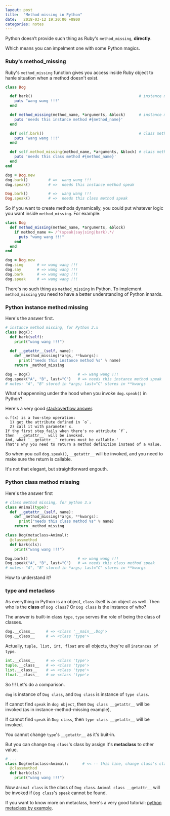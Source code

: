 ```yaml
---
layout: post
title:  "Method missing in Python"
date:   2018-03-12 19:20:00 +0800
categories: notes
---
```


Python doesn’t provide such thing as Ruby's `method_missing`, **directly**. 

Which means you can impelment one with some Python magics.

### Ruby's method_missing

Ruby's `method_missing` function gives you access inside Ruby object to hanle situation when a method doesn't exist.

```ruby
class Dog

  def bark()                                               # instance method
    puts "wang wang !!!"
  end

  def method_missing(method_name, *arguments, &block)      # instance method missing
    puts 'needs this instance method #{method_name}'
  end

  def self.bark()                                          # class method
    puts "wang wang !!!"
  end

  def self.method_missing(method_name, *arguments, &block) # class method missing
    puts 'needs this class method #{method_name}'
  end
end
```

```ruby
dog = Dog.new
dog.bark()         # =>  wang wang !!!
dog.speak()        # =>  needs this instance method speak

Dog.bark()         # =>  wang wang !!!
Dog.speak()        # =>  needs this class method speak
```

So if you want to create methods dynamically, you could put whatever logic you want inside `method_missing`. For example:

```ruby
class Dog
  def method_missing(method_name, *arguments, &block)
    if method_name =~ /^(speak|say|sing|bark).*/
      puts "wang wang !!!"
    end
  end
end

dog = Dog.new
dog.sing      # => wang wang !!!
dog.say       # => wang wang !!!
dog.bark      # => wang wang !!!
dog.speak     # => wang wang !!!
```

There's no such thing as `method_missing` in Python. To implement `method_missing` you need to have a better understanding of Python innards. 

###  Python instance method missing

Here's the answer first.

```python
# instance method missing, for Python 3.x
class Dog():
  def bark(self):
    print("wang wang !!!")
  
  def __getattr__(self, name):
    def _method_missing(*args, **kwargs):
      print("needs this instance method %s" % name)
    return _method_missing

dog = Dog()                     # => wang wang !!!
dog.speak("A", "B", last="C")   # => needs this instance method speak
# notes: "A", "B" stored in *args; last="C" stores in **kwargs
```

What's happenning under the hood when you invoke `dog.speak()` in Python?

Here's a very good [stackoverflow answer](#ruby-s-method-missing-in-python). 

```text
o.f(x) is a two-step operation: 
  1) get the attribute defined in `o`.
  2) call it with parameter x.
If the first step fails when there's no attribute `f`, 
then `__getattr__` will be invoked. 
And, what `__getattr__` returns must be callable.' 
That's why you need to return a method definition instead of a value.
```

So when you call `dog.speak()`, `__getattr__` will be invoked, and you need to make sure the return is callable.

It's not that elegant, but straightforward engouth.

### Python class method missing

Here's the answer first 

```python
# class method missing, for python 3.x
class Animal(type):
  def __getattr__(self, name):
    def _method_missing(*args, **kwargs):
      print("needs this class method %s" % name)
    return _method_missing

class Dog(metaclass=Animal):
  @classmethod
  def bark(cls):
    print("wang wang !!!")

Dog.bark()                      # => wang wang !!!
Dog.speak("A", "B", last="C")   # => needs this class method speak
# notes: "A", "B" stored in *args; last="C" stores in **kwargs
```

How to understand it?

### type and metaclass

As everything in Python is an object, `class` itself is an object as well. Then who is the **class** of `Dog class`? Or `Dog class` is the instance of who?

The answer is built-in class `type`, `type` serves the role of being the class of classes.

```python
dog.__class__     # => <class '__main__.Dog'>
Dog.__class__     # => <class 'type'>
```

Actually, `tuple, list, int, float` are all objects, they're all `instances of type`.

```python
int.__class__     # => <class 'type'>
tuple.__class__   # => <class 'type'>
list.__class__    # => <class 'type'>
float.__class__   # => <class 'type'>
```

So !!! Let's do a comparison.

`dog` is instance of `Dog class`, and `Dog class` is instance of `type class`.

If cannot find `speak` in `dog object`, then `Dog class __getattr__` will be invoked (as in instance-method-missing example),

If cannot find `speak` in `Dog class`, then `type class __getattr__` will be invoked.

You cannot change `type`'s `__getattr__` as it's buit-in.

But you can change `Dog class`'s class by assign it's **metaclass** to other value. 

```python
# ...
class Dog(metaclass=Animal):      # << -- this line, change class's class.
  @classmethod
  def bark(cls):
    print("wang wang !!!")
```

Now `Animal class` is the class of `Dog class`. `Animal class __getattr__` will be invoked if `Dog class`'s `speak` cannot be found.

If you want to know more on metaclass, here's a very good tutorial: [python metaclass by example][python-metaclass-by-example].

[ruby-s-method-missing-in-python]: https://stackoverflow.com/a/6955825/1476512

[python-metaclass-by-example]: https://eli.thegreenplace.net/2011/08/14/python-metaclasses-by-example
